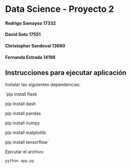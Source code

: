 # Data Science - Proyecto 2
#### Rodrigo Samayoa 17332
#### David Soto 17551
#### Christopher Sandoval 13660
#### Fernanda Estrada 14198


## Instrucciones para ejecutar aplicación
Instalar las siguientes dependencias:

`pip install flask

pip install dash

pip install pandas

pip install numpy

pip install matplotlib

pip install tensorflow`

Ejecutar el archivo:

`python app.py`
